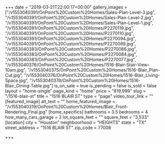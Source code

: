 +++
date = "2019-03-21T22:00:17+00:00"
gallery_images = ["/v1553040391/OnPoint%20Custom%20Homes/Sales-Plan-Level-3.jpg", "/v1553040391/OnPoint%20Custom%20Homes/Sales-Plan-Level-2.jpg", "/v1553040391/OnPoint%20Custom%20Homes/Sales-Plan-Level-1.jpg", "/v1553040391/OnPoint%20Custom%20Homes/P2270119.jpg", "/v1553040391/OnPoint%20Custom%20Homes/P2270110.jpg", "/v1553040391/OnPoint%20Custom%20Homes/P2270094.jpg", "/v1553040391/OnPoint%20Custom%20Homes/P2270089.jpg", "/v1553040383/OnPoint%20Custom%20Homes/P2270086.jpg", "/v1553040383/OnPoint%20Custom%20Homes/P2270084.jpg", "/v1553040383/OnPoint%20Custom%20Homes/P2270077.jpg", "/v1553040376/OnPoint%20Custom%20Homes/1516-Blair-Stair-View-10am.jpg", "/v1553040375/OnPoint%20Custom%20Homes/1516-Blair_Plan-Cut.jpg", "/v1553040376/OnPoint%20Custom%20Homes/1516-Blair_Living-Space.jpg", "/v1553040376/OnPoint%20Custom%20Homes/1516-Blair_Dining-Table.jpg"]
is_on_sale = true
is_pending = false
is_sold = false
layout = "home-single"
page_kind = "home"
price = "819,999"
slug = "/1516-blair-st"
title = "1516 BLAIR ST"
type = "page"
video_tour_link = ""
[featured_image]
alt_text = ""
home_featured_image = "/v1553040319/OnPoint%20Custom%20Homes/Blair_Front-Rendering_Final.jpg"
[home_specifics]
bathrooms = 3.5
bedrooms = 4
how_many_cars_garage = 2
lot_square_feet = ""
square_feet = "3,533"
[location]
city = "Houston"
neighboorhood = "HEIGHTS"
state = "TX"
street_address = "1516 BLAIR ST"
zip_code = 77008

+++
